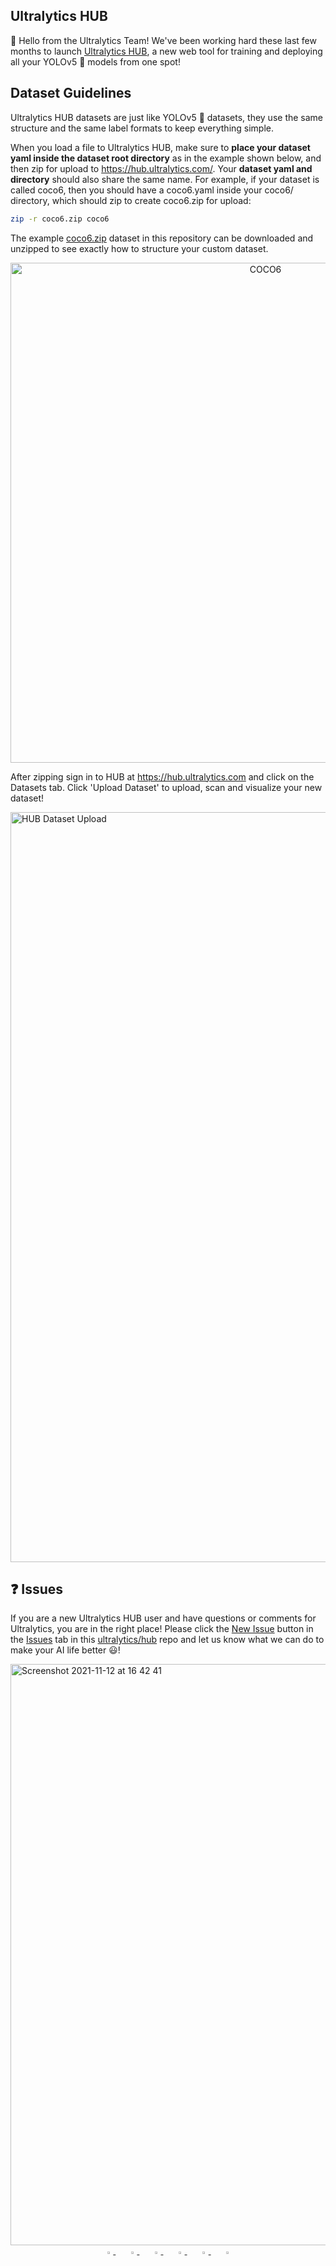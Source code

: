 ## Ultralytics HUB

👋 Hello from the Ultralytics Team! We've been working hard these last few months to launch [Ultralytics HUB](https://ultralytics.com/hub), a new web tool for training and deploying all your YOLOv5 🚀 models from one spot!


## Dataset Guidelines

Ultralytics HUB datasets are just like YOLOv5 🚀 datasets, they use the same structure and the same label formats to keep everything simple. 

When you load a file to Ultralytics HUB, make sure to **place your dataset yaml inside the dataset root directory** as in the example shown below, and then zip for upload to https://hub.ultralytics.com/. Your **dataset yaml and directory** should also share the same name. For example, if your dataset is called coco6, then you should have a coco6.yaml inside your coco6/ directory, which should zip to create coco6.zip for upload:

```bash
zip -r coco6.zip coco6
```

The example [coco6.zip](https://github.com/ultralytics/hub/blob/master/coco6.zip) dataset in this repository can be downloaded and unzipped to see exactly how to structure your custom dataset.
<p align="center"><img width="800" src="https://user-images.githubusercontent.com/26833433/141502652-e4b0477c-6c2a-41b3-b21a-b3d1444cdda7.png" title="COCO6" /></p>

After zipping sign in to HUB at https://hub.ultralytics.com and click on the Datasets tab. Click 'Upload Dataset' to upload, scan and visualize your new dataset!

<img width="1200" alt="HUB Dataset Upload" src="https://user-images.githubusercontent.com/26833433/141504055-cf2cb4bf-6045-4957-bf23-d4d2c8a94fae.png">


## ❓ Issues

If you are a new Ultralytics HUB user and have questions or comments for Ultralytics, you are in the right place! Please click the [New Issue](https://github.com/ultralytics/hub/issues/new/choose) button in the [Issues](https://github.com/ultralytics/hub/issues) tab in this [ultralytics/hub](https://github.com/ultralytics/hub) repo and let us know what we can do to make your AI life better 😃!

<img width="930" alt="Screenshot 2021-11-12 at 16 42 41" src="https://user-images.githubusercontent.com/26833433/141493990-7cd392de-579a-42ab-8e3e-a0bfb44cd179.png">


<br>

<div align="center">
    <a href="https://github.com/ultralytics">
        <img src="https://github.com/ultralytics/yolov5/releases/download/v1.0/logo-social-github.png" width="3%"/>
    </a>
    <img width="3%" />
    <a href="https://www.linkedin.com/company/ultralytics">
        <img src="https://github.com/ultralytics/yolov5/releases/download/v1.0/logo-social-linkedin.png" width="3%"/>
    </a>
    <img width="3%" />
    <a href="https://twitter.com/ultralytics">
        <img src="https://github.com/ultralytics/yolov5/releases/download/v1.0/logo-social-twitter.png" width="3%"/>
    </a>
    <img width="3%" />
    <a href="https://youtube.com/ultralytics">
        <img src="https://github.com/ultralytics/yolov5/releases/download/v1.0/logo-social-youtube.png" width="3%"/>
    </a>
    <img width="3%" />
    <a href="https://www.facebook.com/ultralytics">
        <img src="https://github.com/ultralytics/yolov5/releases/download/v1.0/logo-social-facebook.png" width="3%"/>
    </a>
    <img width="3%" />
    <a href="https://www.instagram.com/ultralytics/">
        <img src="https://github.com/ultralytics/yolov5/releases/download/v1.0/logo-social-instagram.png" width="3%"/>
    </a>
</div>
